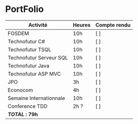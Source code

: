# PortFolio


| Activité  	|  Heures	|  Compte rendu 	| 
|---	|---	|---	|
|  FOSDEM 	|  10h 	|  [ ] 	|
|  Technofutur C# 	| 10h  	|  [ ] 	| 
|  Technofutur TSQL	|  10h 	|   [ ]	|
|  Technofutur Serveur SQL	| 10h  	|   [ ]	|
|  Technofutur Java	|  10h 	|   [ ]	|
|  Technofutur ASP MVC 	|   10h	|   [ ]	|
|   JPO	|  3h 	|   [ ]	|
|   Econocom	|  4h 	|   [ ]	|
|  Semaine Internationnale 	|   10h	|   [ ]	|
| Conference TDD | 2h ? | [ ] |
| **_TOTAL_ : 79h** |
